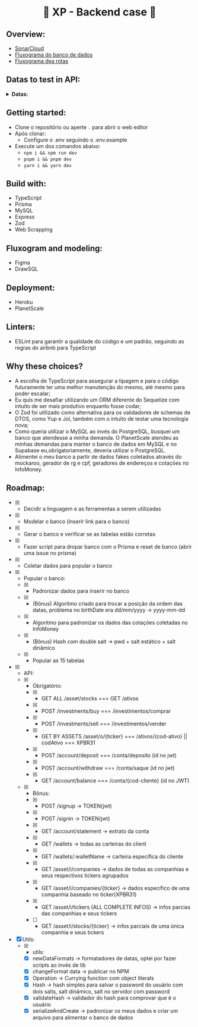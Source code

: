 <div align="center">
  <h1>🚀 XP - Backend case 🚀</h1>
</div align="center">

## Overview:
- [SonarCloud]()
- [Fluxograma do banco de dados]()
- [Fluxograma dea rotas]()


## Datas to test in API: 

<details>
  <summary><strong>Datas:</strong></summary>

  [
  {
    "id": 1,
    "email": "thassard0@bloomberg.com",
    "password": "ToWtCQHU0k",
    "first_name": "Tiler",
    "last_name": "Hassard",
    "birth_date": "1995/05/15",
    "gender": "Male",
    "balance": 20000000.0
  },\
  {
    "id": 2,
    "email": "epennings1@prweb.com",
    "password": "vTDQCN",
    "first_name": "Erastus",
    "last_name": "Pennings",
    "birth_date": "1998/04/06",
    "gender": "Male",
    "balance": 500000.0
  },\
  {
    "id": 3,
    "email": "ogreenshiels2@addtoany.com",
    "password": "XV31TYT",
    "first_name": "Olive",
    "last_name": "Greenshiels",
    "birth_date": "1993/08/25",
    "gender": "Female",
    "balance": 0.0
  },\
]
</details>

## Getting started:
- Clone o repositório ou aperte `.` para abrir o web editor
- Após clonar:
  - Configure o .env seguindo o .env.example
- Execute um dos comandos abaixo:
  - `npm i && npm run dev`
  - `pnpm i && pnpm dev`
  - `yarn i && yarn dev`

## Build with:
- TypeScript
- Prisma
- MySQL
- Express
- Zod
- Web Scrapping

## Fluxogram and modeling:
- Figma
- DrawSQL

## Deployment:
- Heroku
- PlanetScale

## Linters:
- ESLint para garantir a qualidade do código e um padrão, seguindo as regras do airbnb para TypeScript

## Why these choices?
- A escolha de TypeScript para assegurar a tipagem e para o código futuramente ter uma melhor manutenção do mesmo, até mesmo para poder escalar;
- Eu quis me desafiar utilizando um ORM diferente do Sequelize com intuito de ser mais produtivo enquanto fosse codar;
- O Zod foi utilizado como alternativa para os validadores de schemas de DTOS, como Yup e Joi, também com o intuito de testar uma tecnologia nova;
- Como queria utilizar o MySQL ao invés do PostgreSQL, busquei um banco que atendesse a minha demanda. O PlanetScale atendeu as minhas demandas para manter o banco de dados em MySQL e no Supabase eu,obrigatoriamente, deveria utilizar o PostgreSQL.
- Alimentei o meu banco a partir de dados fakes coletados através do mockaroo, gerador de rg e cpf, geradores de endereços e cotações no InfoMoney.

## Roadmap:

- [X] - Decidir a linguagem e as ferramentas a serem utilizadas
- [X] - Modelar o banco (inserir link para o banco)
- [X] - Gerar o banco e verificar se as tabelas estão corretas
- [X] - Fazer script para dropar banco com o Prisma e reset de banco (abrir uma issue no prisma)
- [X] - Coletar dados para popular o banco
- [X] - Popular o banco:
  - [X] - Padronizar dados para inserir no banco
  - [X] - (Bônus) Algoritmo criado para trocar a posição da ordem das datas, problema no birthDate era dd/mm/yyyy -> yyyy-mm-dd
  - [X] - Algoritmo para padronizar os dados das cotações coletadas no InfoMoney
  - [X] - (Bônus) Hash com double salt -> pwd + salt estático + salt dinâmico
  - [X] - Popular as 15 tabelas
- [X] - API:
  - [X] - Obrigatório:
    - [X] - GET ALL /asset/stocks === GET /ativos
    - [X] - POST /investments/buy === /investimentos/comprar
    - [X] - POST /investments/sell === /investimentos/vender
    - [X] - GET BY ASSETS /asset/o/{ticker} === /ativos/{cod-ativo} || codAtivo === XPBR31
    - [X] - POST /account/deposit === /conta/deposito (id no jwt)
    - [X] - POST /account/withdraw === /conta/saque (id no jwt)
    - [X] - GET /account/balance === /conta/{cod-cliente} (id no JWT)
  - [X] - Bônus: 
    - [X] - POST /signup -> TOKEN(jwt)
    - [X] - POST /signin -> TOKEN(jwt)
    - [X] - GET /account/statement -> extrato da conta
    - [X] - GET /wallets -> todas as carteiras do client
    - [X] - GET /wallets/:walletName -> carteira específica do cliente
    - [X] - GET /asset/i/companies  -> dados de todas as companhias e seus respectivos tickers agrupados
    - [X] - GET /asset/i/companies/{ticker} -> dados específico de uma companhia baseado no ticker(XPBR31)
    - [X] - GET /asset/i/tickers (ALL COMPLETE INFOS) -> infos parcias das companhias e seus tickers
    - [ ] - GET /asset/i/stocks/{ticker} -> infos parciais de uma única companhia e seus tickers
- [X] Utils:
  - [X] - utils:
    - [X] newDataFormats -> formatadores de datas, optei por fazer scripts ao invés de lib
    - [X] changeFormat data -> publicar no NPM
    - [X] Operation -> Currying function com object literals
    - [X] Hash -> hash simples para salvar o password do usuário com dois salts, salt dinâmico, salt no servidor com password
    - [X] validateHash -> validador do hash para comprovar que é o usuário
    - [X] serializeAndCreate -> padronizar os meus dados e criar um arquivo para alimentar o banco de dados